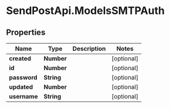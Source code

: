 # SendPostApi.ModelsSMTPAuth

## Properties
Name | Type | Description | Notes
------------ | ------------- | ------------- | -------------
**created** | **Number** |  | [optional] 
**id** | **Number** |  | [optional] 
**password** | **String** |  | [optional] 
**updated** | **Number** |  | [optional] 
**username** | **String** |  | [optional] 


